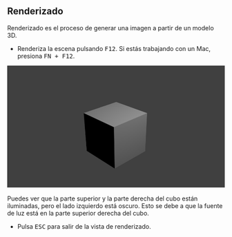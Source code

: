 ## Renderizado

Renderizado es el proceso de generar una imagen a partir de un modelo 3D.

+ Renderiza la escena pulsando <kbd>F12</kbd>. Si estás trabajando con un Mac, presiona <kbd>FN + F12</kbd>.

![Imagen renderizada](images/render.png)

Puedes ver que la parte superior y la parte derecha del cubo están iluminadas, pero el lado izquierdo está oscuro. Esto se debe a que la fuente de luz está en la parte superior derecha del cubo.

+ Pulsa <kbd>ESC</kbd> para salir de la vista de renderizado.